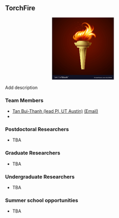 ## **TorchFire**


<p align="center">
<img src="assets\logo.jpg" width="200" height="200" />
</p>

Add description

### **Team Members** 


* [Tan Bui-Thanh (lead PI, UT Austin)](https://users.oden.utexas.edu/~tanbui/) [(Email)](mailto:tanbui@oden.utexas.edu)
* 


### **Postdoctoral Researchers**

* TBA



### **Graduate Researchers**

* TBA


### **Undergraduate Researchers**

* TBA


### **Summer school opportunities**

* TBA
